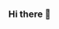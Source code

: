 ### Hi there 👋

<!--
**lucbenarivo/LucBenarivo** is a ✨ _special_ ✨ repository because its `README.md` (this file) appears on your GitHub profile.

Here are some ideas to get you started:

- 🔭 I’m currently working on Gaphic Design
- 🌱 I’m currently learning to become a Web Designer
- 👯 I’m looking to collaborate on building Web Design Project
- 🤔 I’m looking for help with more creative ideas to create a better looking and experience in Web Design.
- 💬 Ask me about ...
- 📫 How to reach me: I could contact me via info.benarivo@gmail.com
- 😄 Pronouns: ...
- ⚡ Fun fact: ...
-->
